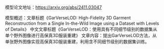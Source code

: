 模型论文地址：https://arxiv.org/abs/2411.03047

模型概述：文章标题《GarVerseLOD: High-Fidelity 3D Garment Reconstruction from a Single In-the-Wild Image using a Dataset with Levels of Details》
中文文章标题《GarVerseLOD：使用具有不同细节级别的数据集从单个野外图像进行高保真3D服装重建》
文章内容：提出GarVerseLOD方法，从单张野外图像实现高保真3D服装重建，利用含不同细节级别的数据集训练。
